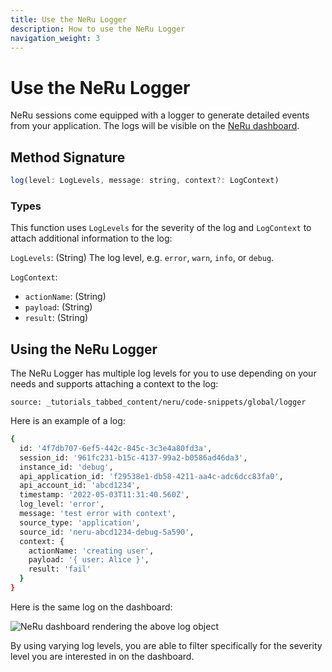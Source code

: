 ```yaml
---
title: Use the NeRu Logger
description: How to use the NeRu Logger
navigation_weight: 3
---
```


# Use the NeRu Logger

NeRu sessions come equipped with a logger to generate detailed events from your application. The logs will be visible on the [NeRu dashboard](https://dashboard.serverless.vonage.com). 

## Method Signature
```javascript
log(level: LogLevels, message: string, context?: LogContext)
```

### Types

This function uses `LogLevels` for the severity of the log and `LogContext` to attach additional information to the log:

`LogLevels`: (String) The log level, e.g. `error`, `warn`, `info`, or `debug`.

`LogContext`:

* `actionName`: (String)
* `payload`: (String) 
* `result`: (String)

## Using the NeRu Logger

The NeRu Logger has multiple log levels for you to use depending on your needs and supports attaching a context to the log:

```tabbed_content
source: _tutorials_tabbed_content/neru/code-snippets/global/logger
```

Here is an example of a log:

```sh
{
  id: '4f7db707-6ef5-442c-845c-3c3e4a80fd3a',
  session_id: '961fc231-b15c-4137-99a2-b0586ad46da3',
  instance_id: 'debug',
  api_application_id: 'f29538e1-db58-4211-aa4c-adc6dcc83fa0',
  api_account_id: 'abcd1234',
  timestamp: '2022-05-03T11:31:40.560Z',
  log_level: 'error',
  message: 'test error with context',
  source_type: 'application',
  source_id: 'neru-abcd1234-debug-5a590',
  context: {
    actionName: 'creating user',
    payload: '{ user: Alice }',
    result: 'fail'
  }
}
```

Here is the same log on the dashboard:

![NeRu dashboard rendering the above log object](/images/neru/neru-dashboard-log.png)

By using varying log levels, you are able to filter specifically for the severity level you are interested in on the dashboard.



